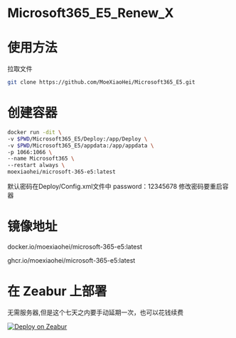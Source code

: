 # Microsoft365_E5_Renew_X
# 使用方法
拉取文件
```bash
git clone https://github.com/MoeXiaoHei/Microsoft365_E5.git
```
# 创建容器
```bash
docker run -dit \
-v $PWD/Microsoft365_E5/Deploy:/app/Deploy \
-v $PWD/Microsoft365_E5/appdata:/app/appdata \
-p 1066:1066 \
--name Microsoft365 \
--restart always \
moexiaohei/microsoft-365-e5:latest
```
默认密码在Deploy/Config.xml文件中
password：12345678
修改密码要重启容器

# 镜像地址

docker.io/moexiaohei/microsoft-365-e5:latest

ghcr.io/moexiaohei/microsoft-365-e5:latest

# 在 Zeabur 上部署
无需服务器,但是这个七天之内要手动延期一次，也可以花钱续费


[![Deploy on Zeabur](https://zeabur.com/button.svg)](https://zeabur.com/templates/DZUGEJ?referralCode=MoeXiaoHei)
